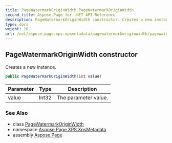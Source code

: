 ```yaml
---
title: PageWatermarkOriginWidth.PageWatermarkOriginWidth
second_title: Aspose.Page for .NET API Reference
description: PageWatermarkOriginWidth constructor. Creates a new instance
type: docs
weight: 10
url: /net/aspose.page.xps.xpsmetadata/pagewatermarkoriginwidth/pagewatermarkoriginwidth/
---
```

## PageWatermarkOriginWidth constructor

Creates a new instance.

```csharp
public PageWatermarkOriginWidth(int value)
```

| Parameter | Type | Description |
| --- | --- | --- |
| value | Int32 | The parameter value. |

### See Also

* class [PageWatermarkOriginWidth](../)
* namespace [Aspose.Page.XPS.XpsMetadata](../../pagewatermarkoriginwidth/)
* assembly [Aspose.Page](../../../)


